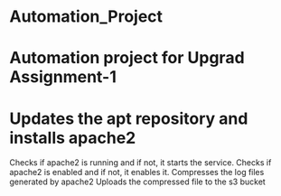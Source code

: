 # Automation_Project
# Automation project for Upgrad Assignment-1
# Updates the apt repository and installs apache2
Checks if apache2 is running and if not, it starts the service.
Checks if apache2 is enabled and if not, it enables it.
Compresses the log files generated by apache2
Uploads the compressed file to the s3 bucket

